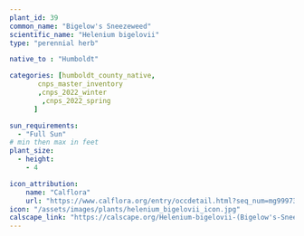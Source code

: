 ```yaml
---
plant_id: 39
common_name: "Bigelow's Sneezeweed"
scientific_name: "Helenium bigelovii"
type: "perennial herb"

native_to : "Humboldt"

categories: [humboldt_county_native,
       cnps_master_inventory
       ,cnps_2022_winter
        ,cnps_2022_spring
      ]

sun_requirements:
  - "Full Sun"
# min then max in feet
plant_size:
  - height: 
    - 4

icon_attribution:
    name: "Calflora"
    url: "https://www.calflora.org/entry/occdetail.html?seq_num=mg99973"
icon: "/assets/images/plants/helenium_bigelovii_icon.jpg" 
calscape_link: "https://calscape.org/Helenium-bigelovii-(Bigelow's-Sneezeweed)"
---
```


